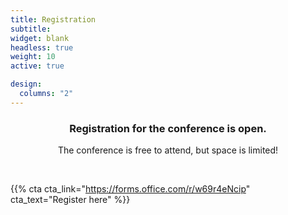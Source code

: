 ```yaml
---
title: Registration
subtitle:
widget: blank
headless: true
weight: 10
active: true

design:
  columns: "2"
---
```


<h3 style="text-align:center">Registration for the conference is open.</h3>
<!-- </br> -->
<p style="text-align:center">The conference is free to attend, but space is limited!</p>

</br>

{{% cta cta_link="https://forms.office.com/r/w69r4eNcip" cta_text="Register here" %}}
